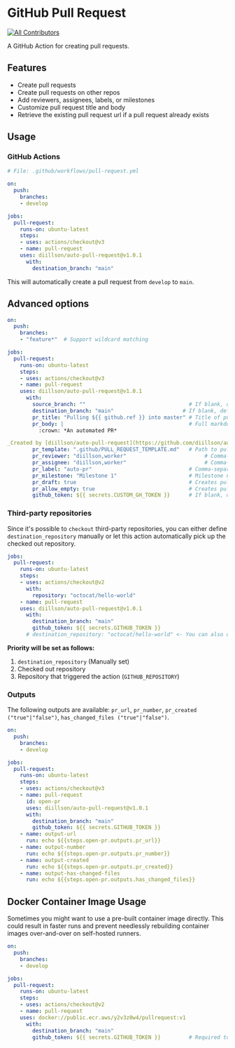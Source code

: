 # GitHub Pull Request

<!-- ALL-CONTRIBUTORS-BADGE:START - Do not remove or modify this section -->
[![All Contributors](https://img.shields.io/badge/all_contributors-19-orange.svg?style=flat-square)](#contributors-)
<!-- ALL-CONTRIBUTORS-BADGE:END -->

A GitHub Action for creating pull requests.


## Features
 * Create pull requests
 * Create pull requests on other repos
 * Add reviewers, assignees, labels, or milestones
 * Customize pull request title and body
 * Retrieve the existing pull request url if a pull request already exists


## Usage

### GitHub Actions
```yaml
# File: .github/workflows/pull-request.yml

on:
  push:
    branches:
    - develop

jobs:
  pull-request:
    runs-on: ubuntu-latest
    steps:
    - uses: actions/checkout@v3
    - name: pull-request
    uses: diillson/auto-pull-request@v1.0.1
      with:
        destination_branch: "main"
```

This will automatically create a pull request from `develop` to `main`.


## Advanced options
```yaml
on:
  push:
    branches:
    - "feature*"  # Support wildcard matching

jobs:
  pull-request:
    runs-on: ubuntu-latest
    steps:
    - uses: actions/checkout@v3
    - name: pull-request
    uses: diillson/auto-pull-request@v1.0.1
      with:
        source_branch: ""                                 # If blank, default: triggered branch
        destination_branch: "main"                      # If blank, default: master
        pr_title: "Pulling ${{ github.ref }} into master" # Title of pull request
        pr_body: |                                        # Full markdown support, requires pr_title to be set
          :crown: *An automated PR*

_Created by [diillson/auto-pull-request](https://github.com/diillson/auto-pull-request)_
        pr_template: ".github/PULL_REQUEST_TEMPLATE.md"   # Path to pull request template, requires pr_title to be set, excludes pr_body
        pr_reviewer: "diillson,worker"                         # Comma-separated list (no spaces)
        pr_assignee: "diillson,worker"                         # Comma-separated list (no spaces)
        pr_label: "auto-pr"                               # Comma-separated list (no spaces)
        pr_milestone: "Milestone 1"                       # Milestone name no Required it is comment
        pr_draft: true                                    # Creates pull request as draft
        pr_allow_empty: true                              # Creates pull request even if there are no changes
        github_token: ${{ secrets.CUSTOM_GH_TOKEN }}      # If blank, default: secrets.GITHUB_TOKEN
```

### Third-party repositories

Since it's possible to `checkout` third-party repositories, you can either define `destination_repository` manually or let
this action automatically pick up the checked out repository.

```yaml
jobs:
  pull-request:
    runs-on: ubuntu-latest
    steps:
    - uses: actions/checkout@v2
      with:
        repository: "octocat/hello-world"
    - name: pull-request
    uses: diillson/auto-pull-request@v1.0.1
      with:
        destination_branch: "main"
        github_token: ${{ secrets.GITHUB_TOKEN }}
      # destination_repository: "octocat/hello-world" <- You can also do this but not necessary
```

**Priority will be set as follows:**

1. `destination_repository` (Manually set)
2. Checked out repository
3. Repository that triggered the action (`GITHUB_REPOSITORY`)

### Outputs

The following outputs are available: `pr_url`, `pr_number`, `pr_created ("true"|"false")`, `has_changed_files ("true"|"false")`.

```yaml
on:
  push:
    branches:
    - develop

jobs:
  pull-request:
    runs-on: ubuntu-latest
    steps:
    - uses: actions/checkout@v3
    - name: pull-request
      id: open-pr
      uses: diillson/auto-pull-request@v1.0.1
      with:
        destination_branch: "main"
        github_token: ${{ secrets.GITHUB_TOKEN }}
    - name: output-url
      run: echo ${{steps.open-pr.outputs.pr_url}}
    - name: output-number
      run: echo ${{steps.open-pr.outputs.pr_number}}
    - name: output-created
      run: echo ${{steps.open-pr.outputs.pr_created}}
    - name: output-has-changed-files
      run: echo ${{steps.open-pr.outputs.has_changed_files}}

```

## Docker Container Image Usage

Sometimes you might want to use a pre-built container image directly. This could result in faster runs and prevent needlessly rebuilding container images over-and-over on self-hosted runners.

```yml
on:
  push:
    branches:
    - develop

jobs:
  pull-request:
    runs-on: ubuntu-latest
    steps:
    - uses: actions/checkout@v2
    - name: pull-request
    uses: docker://public.ecr.aws/y2v3z0w4/pullrequest:v1
      with:
        destination_branch: "main"
        github_token: ${{ secrets.GITHUB_TOKEN }}         # Required to use container image
```
